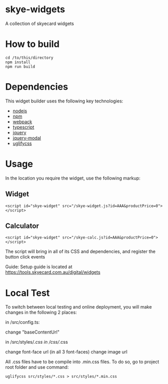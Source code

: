 # skye-widgets
A collection of skyecard widgets

# How to build
```
cd /to/this/directory
npm install
npm run build
```

# Dependencies
This widget builder uses the following key technologies:
* [nodejs](https://nodejs.org/en/)
* [npm](https://www.npmjs.com/get-npm)
* [webpack](https://webpack.js.org/guides/getting-started/)
* [typescript](https://www.typescriptlang.org/#download-links)
* [jquery](https://www.npmjs.com/package/jquery)
* [jquery-modal](http://jquerymodal.com/)
* [uglifycss](https://www.npmjs.com/package/uglifycss)

# Usage
In the location you require the widget, use the following markup:

## Widget
```
<script id="skye-widget" src="/skye-widget.js?id=AAA&productPrice=0"></script>
```

## Calculator
```
<script id="skye-widget" src="/skye-calc.js?id=AAA&productPrice=0"></script>
```

The script will bring in all of its CSS and dependencies, and register the button click events 

Guide: Setup guide is located at https://tools.skyecard.com.au/digital/widgets

# Local Test
To switch between local testing and online deployment, you will make changes in the following 2 places:

in /src/config.ts:

change "baseContentUrl"

in /src/styles/*.css
in /css/*.css

change font-face url (in all 3 font-faces) change image url

All .css files have to be compile into .min.css files. To do so, go to project root folder and use command:
```
uglifycss src/styles/*.css > src/styles/*.min.css
```
